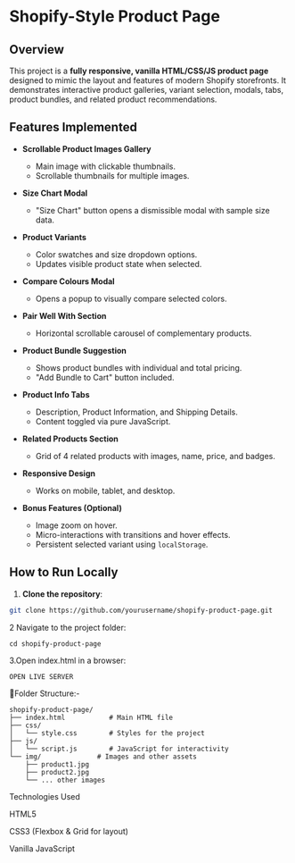 # Shopify-Style Product Page

## Overview

This project is a **fully responsive, vanilla HTML/CSS/JS product page** designed to mimic the layout and features of modern Shopify storefronts. It demonstrates interactive product galleries, variant selection, modals, tabs, product bundles, and related product recommendations.   

## Features Implemented

- **Scrollable Product Images Gallery**  
  - Main image with clickable thumbnails.  
  - Scrollable thumbnails for multiple images.  

- **Size Chart Modal**  
  - "Size Chart" button opens a dismissible modal with sample size data.  

- **Product Variants**  
  - Color swatches and size dropdown options.  
  - Updates visible product state when selected.  

- **Compare Colours Modal**  
  - Opens a popup to visually compare selected colors.  

- **Pair Well With Section**  
  - Horizontal scrollable carousel of complementary products.  

- **Product Bundle Suggestion**  
  - Shows product bundles with individual and total pricing.  
  - "Add Bundle to Cart" button included.  

- **Product Info Tabs**  
  - Description, Product Information, and Shipping Details.  
  - Content toggled via pure JavaScript.  

- **Related Products Section**  
  - Grid of 4 related products with images, name, price, and badges.  

- **Responsive Design**  
  - Works on mobile, tablet, and desktop.  

- **Bonus Features (Optional)**  
  - Image zoom on hover.  
  - Micro-interactions with transitions and hover effects.  
  - Persistent selected variant using `localStorage`.  

## How to Run Locally

1. **Clone the repository**:

```bash
git clone https://github.com/yourusername/shopify-product-page.git

````
2 Navigate to the project folder:
``````````
cd shopify-product-page
``````````
3.Open index.html in a browser:
```````
OPEN LIVE SERVER
`````````````


📁Folder Structure:-
````````
shopify-product-page/
├── index.html           # Main HTML file
├── css/
│   └── style.css        # Styles for the project
├── js/
│   └── script.js        # JavaScript for interactivity
└── img/              # Images and other assets
    ├── product1.jpg
    ├── product2.jpg
    └── ... other images

```````````

Technologies Used

HTML5

CSS3 (Flexbox & Grid for layout)

Vanilla JavaScript




























